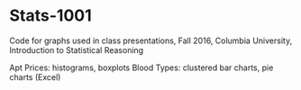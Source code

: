 # Stats-1001

Code for graphs used in class presentations, Fall 2016, Columbia University, Introduction to Statistical Reasoning

Apt Prices: histograms, boxplots
Blood Types: clustered bar charts, pie charts (Excel)
